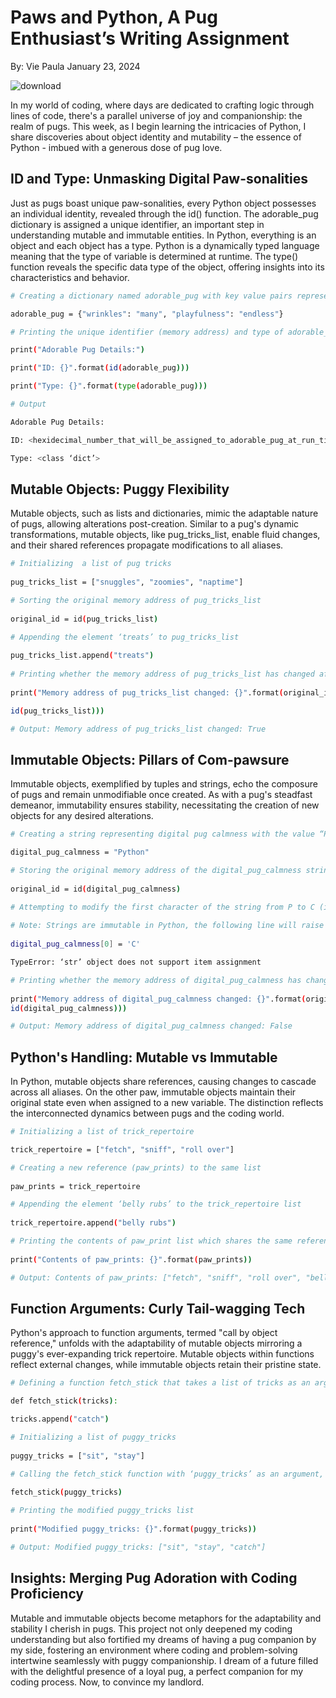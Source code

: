 # Paws and Python, A Pug Enthusiast’s Writing Assignment

By: Vie Paula	 January 23, 2024

![download](https://github.com/ThatsVie/atlas-higher_level_programming/assets/143755961/dcee4683-6d86-489b-9b86-02e8b3522296)

In my world of coding, where days are dedicated to crafting logic through lines of code, there's a parallel universe of joy and companionship: the realm of pugs. This week, as I begin learning the intricacies of Python, I share discoveries about object identity and mutability – the essence of Python - imbued with a generous dose of pug love.

## ID and Type: Unmasking Digital Paw-sonalities

Just as pugs boast unique paw-sonalities, every Python object possesses an individual identity, revealed through the id() function. The adorable_pug dictionary is assigned a unique identifier, an important step in understanding mutable and immutable entities. In Python, everything is an object and each object has a type. Python is a dynamically typed language meaning that the type of variable is determined at runtime. The type() function reveals the specific data type of the object, offering insights into its characteristics and behavior.

```bash
# Creating a dictionary named adorable_pug with key value pairs representing pug characteristics

adorable_pug = {"wrinkles": "many", "playfulness": "endless"}

# Printing the unique identifier (memory address) and type of adorable_pug dictionary

print("Adorable Pug Details:")

print("ID: {}".format(id(adorable_pug)))

print("Type: {}".format(type(adorable_pug)))

# Output

Adorable Pug Details:

ID: <hexidecimal_number_that_will_be_assigned_to_adorable_pug_at_run_time>

Type: <class ‘dict’>
```

## Mutable Objects: Puggy Flexibility 

Mutable objects, such as lists and dictionaries, mimic the adaptable nature of pugs, allowing alterations post-creation. Similar to a pug's dynamic transformations, mutable objects, like pug_tricks_list, enable fluid changes, and their shared references propagate modifications to all aliases.

```bash
# Initializing  a list of pug tricks
 
pug_tricks_list = ["snuggles", "zoomies", "naptime"]

# Sorting the original memory address of pug_tricks_list
 
original_id = id(pug_tricks_list)

# Appending the element ‘treats’ to pug_tricks_list
 
pug_tricks_list.append("treats")
 
# Printing whether the memory address of pug_tricks_list has changed after the modification
 
print("Memory address of pug_tricks_list changed: {}".format(original_id == 

id(pug_tricks_list)))

# Output: Memory address of pug_tricks_list changed: True
```

## Immutable Objects: Pillars of Com-pawsure

Immutable objects, exemplified by tuples and strings, echo the composure of pugs and remain unmodifiable once created. As with a pug's steadfast demeanor, immutability ensures stability, necessitating the creation of new objects for any desired alterations.

```bash
# Creating a string representing digital pug calmness with the value “Python”

digital_pug_calmness = "Python"

# Storing the original memory address of the digital_pug_calmness string
 
original_id = id(digital_pug_calmness)

# Attempting to modify the first character of the string from P to C (immutable operation) which raises a TypeError
 
# Note: Strings are immutable in Python, the following line will raise an error
 
digital_pug_calmness[0] = 'C' 

TypeError: ‘str’ object does not support item assignment

# Printing whether the memory address of digital_pug_calmness has changed after the attempted modification
 
print("Memory address of digital_pug_calmness changed: {}".format(original_id == 
id(digital_pug_calmness)))

# Output: Memory address of digital_pug_calmness changed: False
```

## Python's Handling: Mutable vs Immutable

In Python, mutable objects share references, causing changes to cascade across all aliases. On the other paw, immutable objects maintain their original state even when assigned to a new variable. The distinction reflects the interconnected dynamics between pugs and the coding world.

```bash
# Initializing a list of trick_repertoire

trick_repertoire = ["fetch", "sniff", "roll over"]

# Creating a new reference (paw_prints) to the same list
 
paw_prints = trick_repertoire

# Appending the element ‘belly rubs’ to the trick_repertoire list
 
trick_repertoire.append("belly rubs")

# Printing the contents of paw_print list which shares the same reference as trick_repertoire
 
print("Contents of paw_prints: {}".format(paw_prints))

# Output: Contents of paw_prints: ["fetch", "sniff", "roll over", "belly rubs"]
```

## Function Arguments: Curly Tail-wagging Tech

Python's approach to function arguments, termed "call by object reference," unfolds with the adaptability of mutable objects mirroring a puggy's ever-expanding trick repertoire. Mutable objects within functions reflect external changes, while immutable objects retain their pristine state.

```bash
# Defining a function fetch_stick that takes a list of tricks as an argument and appends ‘catch’

def fetch_stick(tricks):

tricks.append("catch")

# Initializing a list of puggy_tricks
 
puggy_tricks = ["sit", "stay"]

# Calling the fetch_stick function with ‘puggy_tricks’ as an argument, modifying the list
 
fetch_stick(puggy_tricks)

# Printing the modified puggy_tricks list
 
print("Modified puggy_tricks: {}".format(puggy_tricks))

# Output: Modified puggy_tricks: ["sit", "stay", "catch"]
```

## Insights: Merging Pug Adoration with Coding Proficiency

Mutable and immutable objects become metaphors for the adaptability and stability I cherish in pugs. This project not only deepened my coding understanding but also fortified my dreams of having a pug companion by my side, fostering an environment where coding and problem-solving intertwine seamlessly with puggy companionship. I dream of a future filled with the delightful presence of a loyal pug, a perfect companion for my coding process. Now, to convince my landlord.
